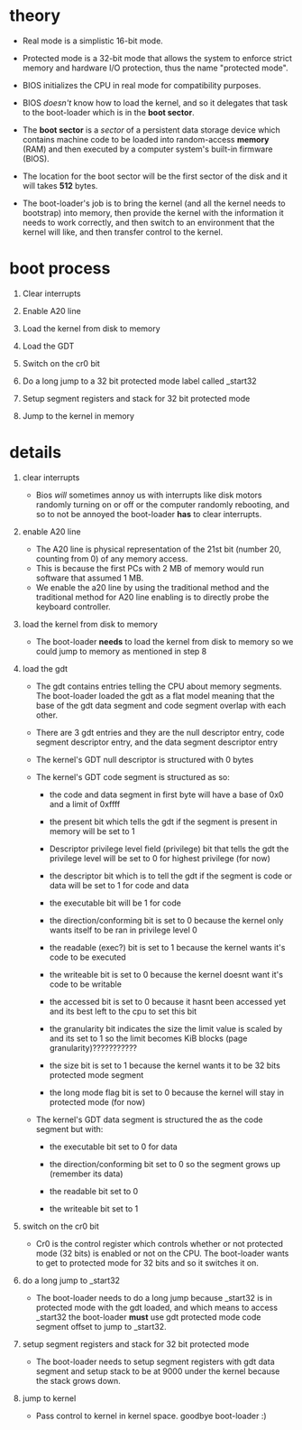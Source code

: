 # theory

* Real mode is a simplistic 16-bit mode.

* Protected mode is a 32-bit mode that allows the system to enforce strict memory and hardware I/O protection, thus the name "protected mode".

* BIOS initializes the CPU in real mode for compatibility purposes.

* BIOS _doesn't_ know how to load the kernel, and so it delegates that task to the boot-loader which is in the **boot sector**. 

* The **boot sector** is a _sector_ of a persistent data storage device which contains machine code to be loaded into random-access **memory** (RAM) and then executed by a computer system's built-in firmware (BIOS). 

* The location for the boot sector will be the first sector of the disk and it will takes **512** bytes.

* The boot-loader's job is to bring the kernel (and all the kernel needs to bootstrap) into memory, then provide the kernel with the information it needs to work correctly, and then switch to an environment that the kernel will like, and then transfer control to the kernel.


# boot process

1. Clear interrupts

2. Enable A20 line

3. Load the kernel from disk to memory

4. Load the GDT

5. Switch on the cr0 bit

6. Do a long jump to a 32 bit protected mode label called _start32

7. Setup segment registers and stack for 32 bit protected mode

8. Jump to the kernel in memory

# details

1. clear interrupts
	* Bios _will_ sometimes annoy us with interrupts like disk motors randomly turning on or off or the computer randomly rebooting, and so to not be annoyed the boot-loader **has** to clear interrupts.

2. enable A20 line
	* The A20 line is physical representation of the 21st bit (number 20, counting from 0) of any memory access. 
	* This is because the first PCs with 2 MB of memory would run software that assumed 1 MB.
	* We enable the a20 line by using the traditional method and the traditional method for A20 line enabling is to directly probe the keyboard controller. 

7. load the kernel from disk to memory
	* The boot-loader **needs** to load the kernel from disk to memory so we could jump to memory as mentioned in step 8

3. load the gdt
	* The gdt contains entries telling the CPU about memory segments. The boot-loader loaded the gdt as a flat model meaning that the base of the gdt data segment and code segment overlap with each other.
	
	* There are 3 gdt entries and they are the null descriptor entry, code segment descriptor entry, and the data segment descriptor entry
	
	* The kernel's GDT null descriptor is structured with 0 bytes

	* The kernel's GDT code segment is structured as so:

		- the code and data segment in first byte will have a base of 0x0 and a limit of 0xffff

		- the present bit which tells the gdt if the segment is present in memory will be set to 1

		- Descriptor privilege level field (privilege) bit that tells the gdt the privilege level will be set to 0 for highest privilege (for now)

		- the descriptor bit which is to tell the gdt if the segment is code or data will be set to 1 for code and data

		- the executable bit will be 1 for code

		- the direction/conforming bit is set to 0 because the kernel only wants itself to be ran in privilege level 0

		- the readable (exec?) bit is set to 1 because the kernel wants it's code to be executed

		- the writeable bit is set to 0 because the kernel doesnt want it's code to be writable

		- the accessed bit is set to 0 because it hasnt been accessed yet and its best left to the cpu to set this bit

		- the granularity bit indicates the size the limit value is scaled by and its set to 1 so the limit becomes KiB blocks (page granularity)???????????

		- the size bit is set to 1 because the kernel wants it to be 32 bits protected mode segment

		- the long mode flag bit is set to 0 because the kernel will stay in protected mode (for now)


	* The kernel's GDT data segment is structured the as the code segment but with:

		- the executable bit set to 0 for data

		- the direction/conforming bit set to 0 so the segment grows up (remember its data)

		- the readable bit set to 0

		- the writeable bit set to 1


4. switch on the cr0 bit
	* Cr0 is the control register which controls whether or not protected mode (32 bits) is enabled or not on the CPU. The boot-loader wants to get to protected mode for 32 bits and so it switches it on.

5. do a long jump to _start32
	* The boot-loader needs to do a long jump because _start32 is in protected mode with the gdt loaded, and which means to access _start32 the boot-loader **must** use gdt protected mode code segment offset to jump to _start32.

6. setup segment registers and stack for 32 bit protected mode
	* The boot-loader needs to setup segment registers with gdt data segment and setup stack to be at 9000 under the kernel because the stack grows down.

8. jump to kernel
	* Pass control to kernel in kernel space. goodbye boot-loader :)
